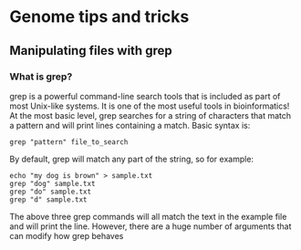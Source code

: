 # Genome tips and tricks

## Manipulating files with grep
### What is grep?

grep is a powerful command-line search tools that is included as part of most Unix-like systems. It is one of the most useful tools in bioinformatics! At the most basic level, grep searches for a string of characters that match a pattern and will print lines containing a match. Basic syntax is:  

`grep "pattern" file_to_search`  


By default, grep will match any part of the string, so for example:

`echo "my dog is brown" > sample.txt`  
`grep "dog" sample.txt`  
`grep "do" sample.txt`  
`grep "d" sample.txt`  

The above three grep commands will all match the text in the example file and will print the line. However, there are a huge number of arguments that can modify how grep behaves
